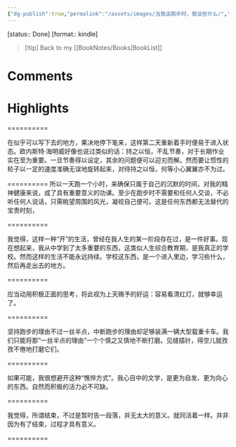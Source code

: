 ```yaml
---
{"dg-publish":true,"permalink":"/assets/images/当我谈跑步时，我谈些什么/","title":"当我谈跑步时，我谈些什么","noteIcon":""}
---
```


[status:: Done]
[format:: kindle]

>[!tip] Back to my [[BookNotes/Books\|BookList]]

# Comments

# Highlights

==========

在似乎可以写下去的地方，果决地停下笔来，这样第二天重新着手时便易于进入状态。欧内斯特·海明威好像也说过类似的话：持之以恒，不乱节奏，对于长期作业实在至为重要。一旦节奏得以设定，其余的问题便可以迎刃而解。然而要让惯性的轮子以一定的速度准确无误地旋转起来，对待持之以恒，何等小心翼翼亦不为过。

==========
所以一天跑一个小时，来确保只属于自己的沉默的时间，对我的精神健康来说，成了具有重要意义的功课。至少在跑步时不需要和任何人交谈，不必听任何人说话，只需眺望周围的风光，凝视自己便可。这是任何东西都无法替代的宝贵时刻，

==========

我觉得，这样一种“开”的生活，曾经在我人生的某一阶段存在过，是一件好事。现在想起来，我从中学到了太多重要的东西，这类似人生综合教育期，是我真正的学校。然而这样的生活不能永远持续。学校这东西，是一个进入里边，学习些什么，然后再走出去的地方。

==========


应当动用积极正面的思考，将此视为上天赐予的好运：容易看清红灯，就够幸运了。

==========

坚持跑步的理由不过一丝半点，中断跑步的理由却足够装满一辆大型载重卡车。我们只能将那“一丝半点的理由”一个个慎之又慎地不断打磨。见缝插针，得空儿就孜孜不倦地打磨它们。

==========

如果可能，我很想避开这种“憔悴方式”。我心目中的文学，是更为自发、更为向心的东西。自然而积极的活力必不可缺。

==========

我觉得，所谓结束，不过是暂时告一段落，并无太大的意义。就同活着一样。并非因为有了结束，过程才具有意义。

==========